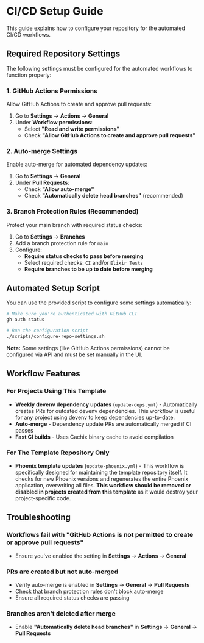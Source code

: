 # CI/CD Setup Guide

This guide explains how to configure your repository for the automated CI/CD workflows.

## Required Repository Settings

The following settings must be configured for the automated workflows to function properly:

### 1. GitHub Actions Permissions

Allow GitHub Actions to create and approve pull requests:

1. Go to **Settings** → **Actions** → **General**
2. Under **Workflow permissions**:
   - Select **"Read and write permissions"**
   - Check **"Allow GitHub Actions to create and approve pull requests"**

### 2. Auto-merge Settings

Enable auto-merge for automated dependency updates:

1. Go to **Settings** → **General**
2. Under **Pull Requests**:
   - Check **"Allow auto-merge"**
   - Check **"Automatically delete head branches"** (recommended)

### 3. Branch Protection Rules (Recommended)

Protect your main branch with required status checks:

1. Go to **Settings** → **Branches**
2. Add a branch protection rule for `main`
3. Configure:
   - **Require status checks to pass before merging**
   - Select required checks: `CI` and/or `Elixir Tests`
   - **Require branches to be up to date before merging**

## Automated Setup Script

You can use the provided script to configure some settings automatically:

```bash
# Make sure you're authenticated with GitHub CLI
gh auth status

# Run the configuration script
./scripts/configure-repo-settings.sh
```

**Note:** Some settings (like GitHub Actions permissions) cannot be configured via API and must be set manually in the UI.

## Workflow Features

### For Projects Using This Template

- **Weekly devenv dependency updates** (`update-deps.yml`) - Automatically creates PRs for outdated devenv dependencies. This workflow is useful for any project using devenv to keep dependencies up-to-date.
- **Auto-merge** - Dependency update PRs are automatically merged if CI passes
- **Fast CI builds** - Uses Cachix binary cache to avoid compilation

### For The Template Repository Only

- **Phoenix template updates** (`update-phoenix.yml`) - This workflow is specifically designed for maintaining the template repository itself. It checks for new Phoenix versions and regenerates the entire Phoenix application, overwriting all files. **This workflow should be removed or disabled in projects created from this template** as it would destroy your project-specific code.

## Troubleshooting

### Workflows fail with "GitHub Actions is not permitted to create or approve pull requests"

- Ensure you've enabled the setting in **Settings** → **Actions** → **General**

### PRs are created but not auto-merged

- Verify auto-merge is enabled in **Settings** → **General** → **Pull Requests**
- Check that branch protection rules don't block auto-merge
- Ensure all required status checks are passing

### Branches aren't deleted after merge

- Enable **"Automatically delete head branches"** in **Settings** → **General** → **Pull Requests**